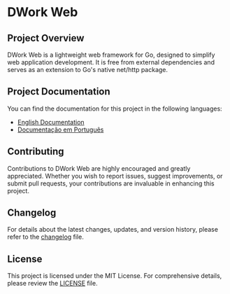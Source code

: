 # DWork Web

## Project Overview

DWork Web is a lightweight web framework for Go, designed to simplify web application development. It is free from external dependencies and serves as an extension to Go's native net/http package.

## Project Documentation

You can find the documentation for this project in the following languages:

- [English Documentation](https://dwork.dev/en)
- [Documentação em Português](https://dwork.dev/pt)

## Contributing

Contributions to DWork Web are highly encouraged and greatly appreciated. Whether you wish to report issues, suggest improvements, or submit pull requests, your contributions are invaluable in enhancing this project.

## Changelog

For details about the latest changes, updates, and version history, please refer to the [changelog](CHANGELOG.md) file.

## License

This project is licensed under the MIT License. For comprehensive details, please review the [LICENSE](LICENSE) file.
